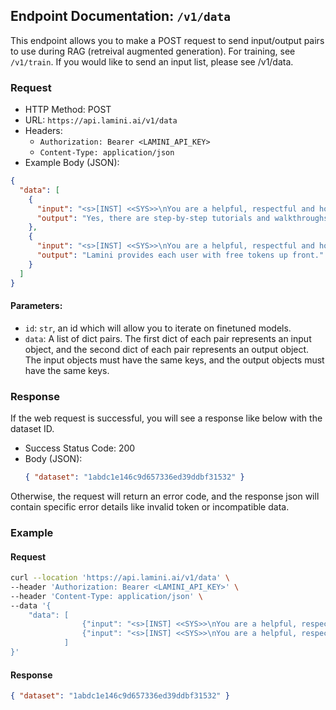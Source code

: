 ## Endpoint Documentation: `/v1/data`

This endpoint allows you to make a POST request to send input/output pairs to use during RAG (retreival augmented generation). For training, see `/v1/train`.
If you would like to send an input list, please see /v1/data.

### Request

- HTTP Method: POST
- URL: `https://api.lamini.ai/v1/data`
- Headers:
  - `Authorization: Bearer <LAMINI_API_KEY>`
  - `Content-Type: application/json`
- Example Body (JSON):

```json
{
  "data": [
    {
      "input": "<s>[INST] <<SYS>>\nYou are a helpful, respectful and honest assistant. Always answer as helpfully as possible, while being safe.  Your answers should not include any harmful, unethical, racist, sexist, toxic, dangerous, or illegal content. Please ensure that your responses are socially unbiased and positive in nature.\n<</SYS>>\n\nAre there any step-by-step tutorials or walkthroughs available in the documentation?[/INST]",
      "output": "Yes, there are step-by-step tutorials and walkthroughs available in the documentation section. Here\u2019s an example for using Lamini to get insights into any python library: https://lamini-ai.github.io/example/"
    },
    {
      "input": "<s>[INST] <<SYS>>\nYou are a helpful, respectful and honest assistant. Always answer as helpfully as possible, while being safe.  Your answers should not include any harmful, unethical, racist, sexist, toxic, dangerous, or illegal content. Please ensure that your responses are socially unbiased and positive in nature.\n<</SYS>>\n\nDoes Lamini have a limit on the number of API requests I can make?",
      "output": "Lamini provides each user with free tokens up front."
    }
  ]
}
```

#### Parameters:

- `id`: `str`, an id which will allow you to iterate on finetuned models.
- `data`: A list of dict pairs. The first dict of each pair represents an input object, and the second dict of each pair represents an output object. The input objects must have the same keys, and the output objects must have the same keys.

### Response

If the web request is successful, you will see a response like below with the dataset ID.

- Success Status Code: 200
- Body (JSON):
  ```json
  { "dataset": "1abdc1e146c9d657336ed39ddbf31532" }
  ```

Otherwise, the request will return an error code, and the response json will contain specific error details like invalid token or incompatible data.

### Example

#### Request

```bash
curl --location 'https://api.lamini.ai/v1/data' \
--header 'Authorization: Bearer <LAMINI_API_KEY>' \
--header 'Content-Type: application/json' \
--data '{
    "data": [
                {"input": "<s>[INST] <<SYS>>\nYou are a helpful, respectful and honest assistant. Always answer as helpfully as possible, while being safe.  Your answers should not include any harmful, unethical, racist, sexist, toxic, dangerous, or illegal content. Please ensure that your responses are socially unbiased and positive in nature.\n<</SYS>>\n\nAre there any step-by-step tutorials or walkthroughs available in the documentation?[/INST]", "output": "Yes, there are step-by-step tutorials and walkthroughs available in the documentation section. Here\u2019s an example for using Lamini to get insights into any python library: https://lamini-ai.github.io/example/"},
                {"input": "<s>[INST] <<SYS>>\nYou are a helpful, respectful and honest assistant. Always answer as helpfully as possible, while being safe.  Your answers should not include any harmful, unethical, racist, sexist, toxic, dangerous, or illegal content. Please ensure that your responses are socially unbiased and positive in nature.\n<</SYS>>\n\nDoes Lamini have a limit on the number of API requests I can make?", "output": "Lamini provides each user with free tokens up front."}
            ]
}'
```

#### Response

```json
{ "dataset": "1abdc1e146c9d657336ed39ddbf31532" }
```
